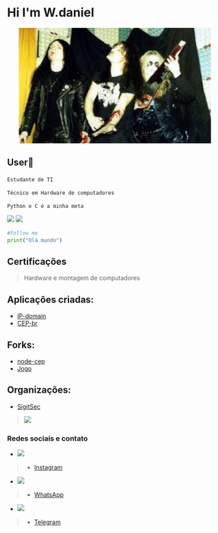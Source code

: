 <h1 aling="center">Hi I'm W.daniel</h1>
<p align="center">
  <img src="4f8aab11-66d6-4182-917e-99962bbf5b5f.jpeg" left="60" title=" " height="270" width="450">
</p>

## User:checkered_flag:

```Estudante de TI```

```Técnico em Hardware de computadores```

```Python e C é a minha meta ```


<img src = "https://img.shields.io/badge/Python-3776AB?style=for-the-badge&logo=python&logoColor=white"/> <img src = "https://img.shields.io/badge/C-00599C?style=for-the-badge&logo=c&logoColor=white"/>

``` python
#Follow me
print("Olá mundo")
```

<h2 aling = "center"> Certificações </h2>

> Hardware e montagem de computadores 


## Aplicações criadas:
- [IP-domain](https://github.com/CyberTerrorist-x/ip-domain)
- [CEP-br](https://github.com/CyberTerrorist-x/cep-br)

## Forks:
- [node-cep](https://github.com/CyberTerrorist-x/node-cep)
- [Jogo](https://github.com/CyberTerrorist-x/jogo)

## Organizações:
- [SigitSec](https://github.com/orgs/SigitSec/)
 
> <img src = "https://github-readme-stats.vercel.app/api?username=danieldev-usr"/>


### Redes sociais e contato
* <img src = "https://img.shields.io/badge/Instagram-E4405F?style=for-the-badge&logo=instagram&logoColor=white"/>
> - [Instagram](Instagram.com/daniewkiwi)

* <img src = "https://img.shields.io/badge/WhatsApp-25D366?style=for-the-badge&logo=whatsapp&logoColor=white"/>
> - [WhatsApp](wa.me/5533999218359)

* <img src = "https://img.shields.io/badge/Telegram-2CA5E0?style=for-the-badge&logo=telegram&logoColor=white"/>
> - [Telegram](https://t.me/Metalhead965)
